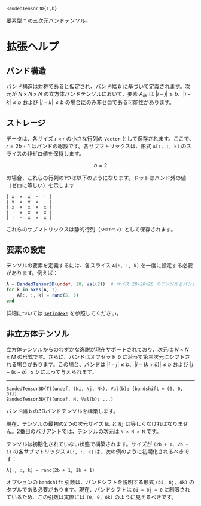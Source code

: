 ```
BandedTensor3D{T,b}
```

要素型 `T` の三次元バンドテンソル。

# 拡張ヘルプ

## バンド構造

バンド構造は対称であると仮定され、バンド幅 $b$ に基づいて定義されます。次元が $N × N × N$ の立方体バンドテンソルにおいて、要素 $A_{ijk}$ は $|i - j| ≤ b$、$|i - k| ≤ b$ および $|j - k| ≤ b$ の場合にのみ非ゼロである可能性があります。

## ストレージ

データは、各サイズ $r × r$ の小さな行列の `Vector` として保存されます。ここで、$r = 2b + 1$ はバンドの総数です。各サブマトリックスは、形式 `A[:, :, k]` のスライスの非ゼロ値を保持します。

$$
b = 2
$$

の場合、これらの行列の1つは以下のようになります。ドットはバンド外の値（ゼロに等しい）を示します：

```
| x  x  x  ⋅  ⋅ |
| x  x  x  x  ⋅ |
| x  x  x  x  x |
| ⋅  x  x  x  x |
| ⋅  ⋅  x  x  x |
```

これらのサブマトリックスは静的行列（`SMatrix`）として保存されます。

## 要素の設定

テンソルの要素を定義するには、各スライス `A[:, :, k]` を一度に設定する必要があります。例えば：

```julia
A = BandedTensor3D(undef, 20, Val(2))  # サイズ 20×20×20 のテンソルとバンド幅 b = 2
for k in axes(A, 3)
    A[:, :, k] = rand(5, 5)
end
```

詳細については [`setindex!`](@ref) を参照してください。

## 非立方体テンソル

立方体テンソルからのわずかな逸脱が現在サポートされており、次元は $N × N × M$ の形式です。さらに、バンドはオフセット $δ$ に沿って第三次元にシフトされる場合があります。この場合、バンドは $|i - j| ≤ b$、$|i - (k + δ)| ≤ b$ および $|j - (k + δ)| ≤ b$ によって与えられます。

---

```
BandedTensor3D{T}(undef, (Ni, Nj, Nk), Val(b); [bandshift = (0, 0, 0)])
BandedTensor3D{T}(undef, N, Val(b); ...)
```

バンド幅 `b` の3Dバンドテンソルを構築します。

現在、テンソルの最初の2つの次元サイズ `Ni` と `Nj` は等しくなければなりません。2番目のバリアントでは、テンソルの次元は `N × N × N` です。

テンソルは初期化されていない状態で構築されます。サイズが `(2b + 1, 2b + 1)` の各サブマトリックス `A[:, :, k]` は、次の例のように初期化されるべきです：

```
A[:, :, k] = rand(2b + 1, 2b + 1)
```

オプションの `bandshift` 引数は、バンドシフトを説明する形式 `(δi, δj, δk)` のタプルである必要があります。現在、バンドシフトは `δi = δj = 0` に制限されているため、この引数は実際には `(0, 0, δk)` のように見えるべきです。
